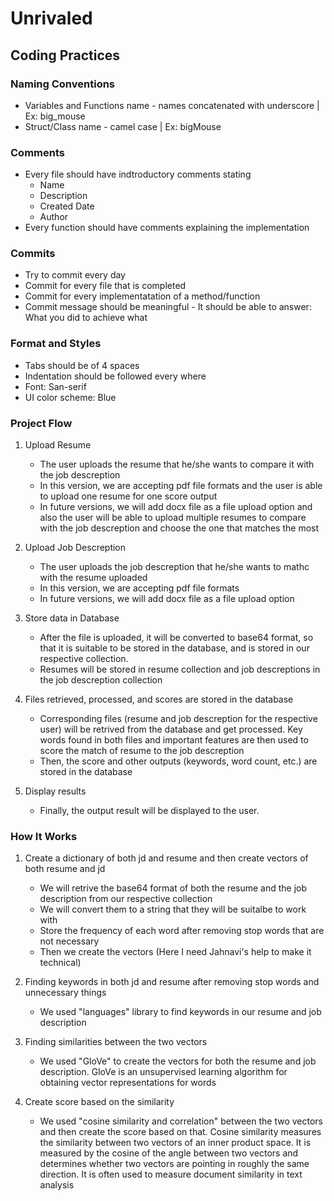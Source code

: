 # Unrivaled

## Coding Practices

### Naming Conventions
* Variables and Functions name - names concatenated with underscore | Ex: big_mouse
* Struct/Class name - camel case | Ex: bigMouse
 
### Comments
* Every file should have indtroductory comments stating
  * Name
  * Description
  * Created Date
  * Author
 * Every function should have comments explaining the implementation
 
 ### Commits
 * Try to commit every day
 * Commit for every file that is completed
 * Commit for every implementatation of a method/function
 * Commit message should be meaningful - It should be able to answer: What you did to achieve what
 
 ### Format and Styles
 * Tabs should be of 4 spaces
 * Indentation should be followed every where
 * Font: San-serif
 * UI color scheme: Blue
 
 ### Project Flow
  1. Upload Resume
     * The user uploads the resume that he/she wants to compare it with the job descreption
     * In this version, we are accepting pdf file formats and the user is able to upload one resume for one score output
     * In future versions, we will add docx file as a file upload option and also the user will be able to upload multiple resumes to compare with the job descreption and 
       choose the one that matches the most
       
  2. Upload Job Descreption
     * The user uploads the job descreption that he/she wants to mathc with the resume uploaded
     * In this version, we are accepting pdf file formats
     * In future versions, we will add docx file as a file upload option
     
  3. Store data in Database
     * After the file is uploaded, it will be converted to base64 format, so that it is suitable to be stored in the database, and is stored in our respective collection.
     * Resumes will be stored in resume collection and job descreptions in the job descreption collection

  4. Files retrieved, processed, and scores are stored in the database
     * Corresponding files (resume and job descreption for the respective user) will be retrived from the database and get processed. Key words found in both files and 
       important features are then used to score the match of resume to the job descreption
     * Then, the score and other outputs (keywords, word count, etc.) are stored in the database

  5. Display results
     * Finally, the output result will be displayed to the user.

 ### How It Works
  1. Create a dictionary of both jd and resume and then create vectors of both resume and jd
     * We will retrive the base64 format of both the resume and the job description from our respective collection
     * We will convert them to a string that they will be suitalbe to work with
     * Store the frequency of each word after removing stop words that are not necessary
     * Then we create the vectors (Here I need Jahnavi's help to make it technical)
   
  2. Finding keywords in both jd and resume after removing stop words and unnecessary things
     * We used "languages" library to find keywords in our resume and job description
     
  3. Finding similarities between the two vectors
     * We used "GloVe" to create the vectors for both the resume and job description. GloVe is an unsupervised learning algorithm for obtaining vector representations for 
       words
     
  4. Create score based on the similarity
     * We used "cosine similarity and correlation" between the two vectors and then create the score based on that. Cosine similarity measures the similarity between two 
       vectors of an inner product space. It is measured by the cosine of the angle between two vectors and determines whether two vectors are pointing in roughly the same 
       direction. It is often used to measure document similarity in text analysis
     
